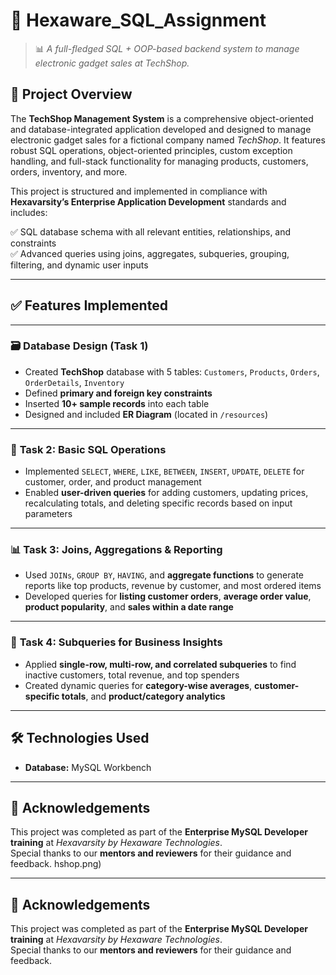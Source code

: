 # 🚀 **Hexaware_SQL_Assignment**

> 📊 *A full-fledged SQL + OOP-based backend system to manage electronic gadget sales at TechShop.*

## 📌 **Project Overview**

The **TechShop Management System** is a comprehensive object-oriented and database-integrated application developed and designed to manage electronic gadget sales for a fictional company named *TechShop*. It features robust SQL operations, object-oriented principles, custom exception handling, and full-stack functionality for managing products, customers, orders, inventory, and more.

This project is structured and implemented in compliance with **Hexavarsity’s Enterprise Application Development** standards and includes:

✅ SQL database schema with all relevant entities, relationships, and constraints  
✅ Advanced queries using joins, aggregates, subqueries, grouping, filtering, and dynamic user inputs

---

## ✅ **Features Implemented**

---

### 🗃️ **Database Design (Task 1)**

- Created **TechShop** database with 5 tables: `Customers`, `Products`, `Orders`, `OrderDetails`, `Inventory`
- Defined **primary and foreign key constraints**
- Inserted **10+ sample records** into each table
- Designed and included **ER Diagram** (located in `/resources`)

---

### 📘 **Task 2: Basic SQL Operations**

- Implemented `SELECT`, `WHERE`, `LIKE`, `BETWEEN`, `INSERT`, `UPDATE`, `DELETE` for customer, order, and product management  
- Enabled **user-driven queries** for adding customers, updating prices, recalculating totals, and deleting specific records based on input parameters

---

### 📊 **Task 3: Joins, Aggregations & Reporting**

- Used `JOINs`, `GROUP BY`, `HAVING`, and **aggregate functions** to generate reports like top products, revenue by customer, and most ordered items  
- Developed queries for **listing customer orders**, **average order value**, **product popularity**, and **sales within a date range**

---

### 🧠 **Task 4: Subqueries for Business Insights**

- Applied **single-row, multi-row, and correlated subqueries** to find inactive customers, total revenue, and top spenders  
- Created dynamic queries for **category-wise averages**, **customer-specific totals**, and **product/category analytics**

---

## 🛠️ **Technologies Used**

- **Database:** MySQL Workbench

---

## 🙌 **Acknowledgements**

This project was completed as part of the **Enterprise MySQL Developer training** at *Hexavarsity by Hexaware Technologies*.  
Special thanks to our **mentors and reviewers** for their guidance and feedback.
hshop.png) <!-- Replace with your actual image URL -->


---

## 🙌 **Acknowledgements**

This project was completed as part of the **Enterprise MySQL Developer training** at *Hexavarsity by Hexaware Technologies*.  
Special thanks to our **mentors and reviewers** for their guidance and feedback.
